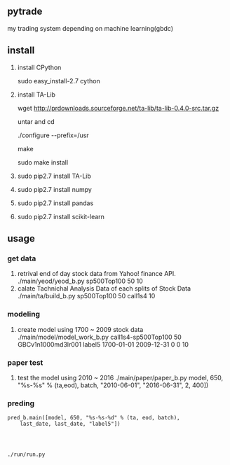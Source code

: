 ## pytrade

my trading system depending on machine learning(gbdc)


## install

1. install CPython

    sudo easy_install-2.7 cython

2. install TA-Lib

    wget http://prdownloads.sourceforge.net/ta-lib/ta-lib-0.4.0-src.tar.gz

    untar and cd

    ./configure --prefix=/usr

    make

    sudo make install

3.  sudo pip2.7 install TA-Lib
    
4.  sudo pip2.7 install numpy
    
5.  sudo pip2.7 install pandas
    
6.  sudo pip2.7 install scikit-learn

## usage

### get data
1. retrival end of day stock data from Yahoo! finance API. 
    ./main/yeod/yeod_b.py sp500Top100  50 10
2. calate Tachnichal Analysis Data of each splits of Stock Data
    ./main/ta/build_b.py sp500Top100 50 call1s4 10

### modeling
1. create model using 1700 ~ 2009 stock data
    ./main/model/model_work_b.py  call1s4-sp500Top100  50  GBCv1n1000md3lr001 label5 1700-01-01 2009-12-31 0 0 10
### paper test
1. test the model using 2010 ~ 2016
    ./main/paper/paper_b.py  model, 650, "%s-%s" % (ta,eod), batch, "2010-06-01", "2016-06-31", 2, 400])

### preding
    pred_b.main([model, 650, "%s-%s-%d" % (ta, eod, batch),
        last_date, last_date, "label5"])




    ./run/run.py

